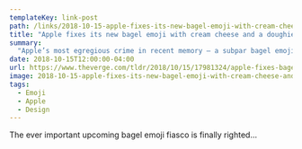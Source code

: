 ```yaml
---
templateKey: link-post
path: /links/2018-10-15-apple-fixes-its-new-bagel-emoji-with-cream-cheese-and-a-doughier-consistency
title: "Apple fixes its new bagel emoji with cream cheese and a doughier consistency"
summary:
  "Apple’s most egregious crime in recent memory — a subpar bagel emoji — has been rectified, as first spotted by Jeremy Burge of Emojipedia. In the fourth beta release of iOS 12.1, it appears that the bagel has been replaced with a new icon that features both cream cheese and a doughier consistency more reminiscent of a fresh, hand-rolled bagel and not the frozen and machine-cut grocery store variety it was accused of emulating in its original form. "
date: 2018-10-15T12:00:00-04:00
url: https://www.theverge.com/tldr/2018/10/15/17981324/apple-fixes-bagel-emoji-cream-cheese-ios-12-iphone
image: 2018-10-15-apple-fixes-its-new-bagel-emoji-with-cream-cheese-and-a-doughier-consistency.webp
tags:
  - Emoji
  - Apple
  - Design
---
```

The ever important upcoming bagel emoji fiasco is finally righted...